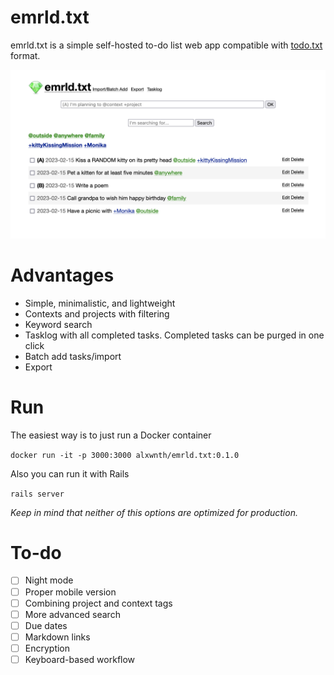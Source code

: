 # emrld.txt 

emrld.txt is a simple self-hosted to-do list web app compatible with [todo.txt](http://todotxt.org/) format.

<img src="screenshot.png">

# Advantages

- Simple, minimalistic, and lightweight
- Contexts and projects with filtering
- Keyword search
- Tasklog with all completed tasks. Completed tasks can be purged in one click
- Batch add tasks/import
- Export

# Run

The easiest way is to just run a Docker container

`docker run -it -p 3000:3000 alxwnth/emrld.txt:0.1.0`

Also you can run it with Rails

`rails server`

_Keep in mind that neither of this options are optimized for production._

# To-do

- [ ] Night mode
- [ ] Proper mobile version
- [ ] Combining project and context tags
- [ ] More advanced search
- [ ] Due dates
- [ ] Markdown links
- [ ] Encryption
- [ ] Keyboard-based workflow